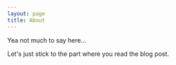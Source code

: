```yaml
---
layout: page
title: About
---
```


<p class="message">
  Yea not much to say here...
</p>

Let's just stick to the part where you read the blog post.
